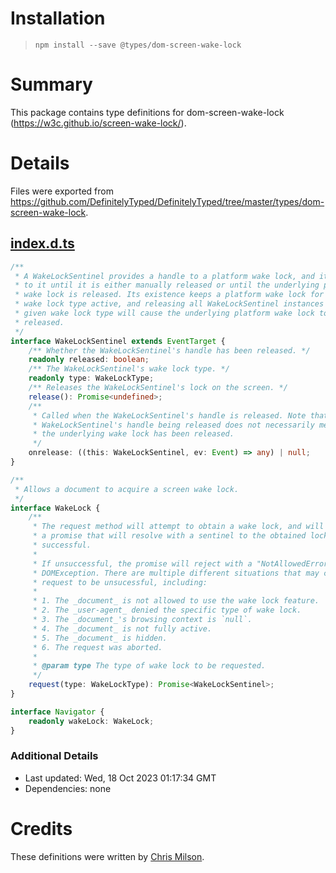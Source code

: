# Installation
> `npm install --save @types/dom-screen-wake-lock`

# Summary
This package contains type definitions for dom-screen-wake-lock (https://w3c.github.io/screen-wake-lock/).

# Details
Files were exported from https://github.com/DefinitelyTyped/DefinitelyTyped/tree/master/types/dom-screen-wake-lock.
## [index.d.ts](https://github.com/DefinitelyTyped/DefinitelyTyped/tree/master/types/dom-screen-wake-lock/index.d.ts)
````ts
/**
 * A WakeLockSentinel provides a handle to a platform wake lock, and it holds on
 * to it until it is either manually released or until the underlying platform
 * wake lock is released. Its existence keeps a platform wake lock for a given
 * wake lock type active, and releasing all WakeLockSentinel instances of a
 * given wake lock type will cause the underlying platform wake lock to be
 * released.
 */
interface WakeLockSentinel extends EventTarget {
    /** Whether the WakeLockSentinel's handle has been released. */
    readonly released: boolean;
    /** The WakeLockSentinel's wake lock type. */
    readonly type: WakeLockType;
    /** Releases the WakeLockSentinel's lock on the screen. */
    release(): Promise<undefined>;
    /**
     * Called when the WakeLockSentinel's handle is released. Note that the
     * WakeLockSentinel's handle being released does not necessarily mean that
     * the underlying wake lock has been released.
     */
    onrelease: ((this: WakeLockSentinel, ev: Event) => any) | null;
}

/**
 * Allows a document to acquire a screen wake lock.
 */
interface WakeLock {
    /**
     * The request method will attempt to obtain a wake lock, and will return
     * a promise that will resolve with a sentinel to the obtained lock if
     * successful.
     *
     * If unsuccessful, the promise will reject with a "NotAllowedError"
     * DOMException. There are multiple different situations that may cause the
     * request to be unsucessful, including:
     *
     * 1. The _document_ is not allowed to use the wake lock feature.
     * 2. The _user-agent_ denied the specific type of wake lock.
     * 3. The _document_'s browsing context is `null`.
     * 4. The _document_ is not fully active.
     * 5. The _document_ is hidden.
     * 6. The request was aborted.
     *
     * @param type The type of wake lock to be requested.
     */
    request(type: WakeLockType): Promise<WakeLockSentinel>;
}

interface Navigator {
    readonly wakeLock: WakeLock;
}

````

### Additional Details
 * Last updated: Wed, 18 Oct 2023 01:17:34 GMT
 * Dependencies: none

# Credits
These definitions were written by [Chris Milson](https://github.com/chrismilson).
